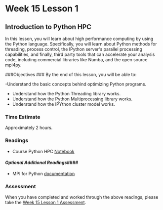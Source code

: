 # Week 15 Lesson 1 #
## Introduction to Python HPC ##

In this lesson, you will learn about high performance computing by using
the Python language. Specifically, you will learn about Python methods
for threading, process control, the IPython server's parallel processing
capabilities, and finally, third party tools that can accelerate your
analysis code, including commercial libraries like Numba, and the open
source mpi4py.

###Objectives ###
By the end of this lesson, you will be able to:

-Understand the basic concepts behind optimizing Python programs.
- Understand how the Python Threading library works.
- Understand how the Python Multiprocessing library works.
- Understand how the IPYthon cluster model works. 

### Time Estimate ###

Approximately 2 hours.

### Readings ####

- Course Python HPC [Notebook](notebook/pyhpc.ipynb)


#### *Optional Additional Readings*####

- MPI for Python [documentation](https://mpi4py.readthedocs.org/en/latest/)

### Assessment ###

When you have completed and worked through the above readings, please take the [Week 15 Lesson 1 Assessment](https://learn.illinois.edu/mod/quiz/view.php?id=1095647).
